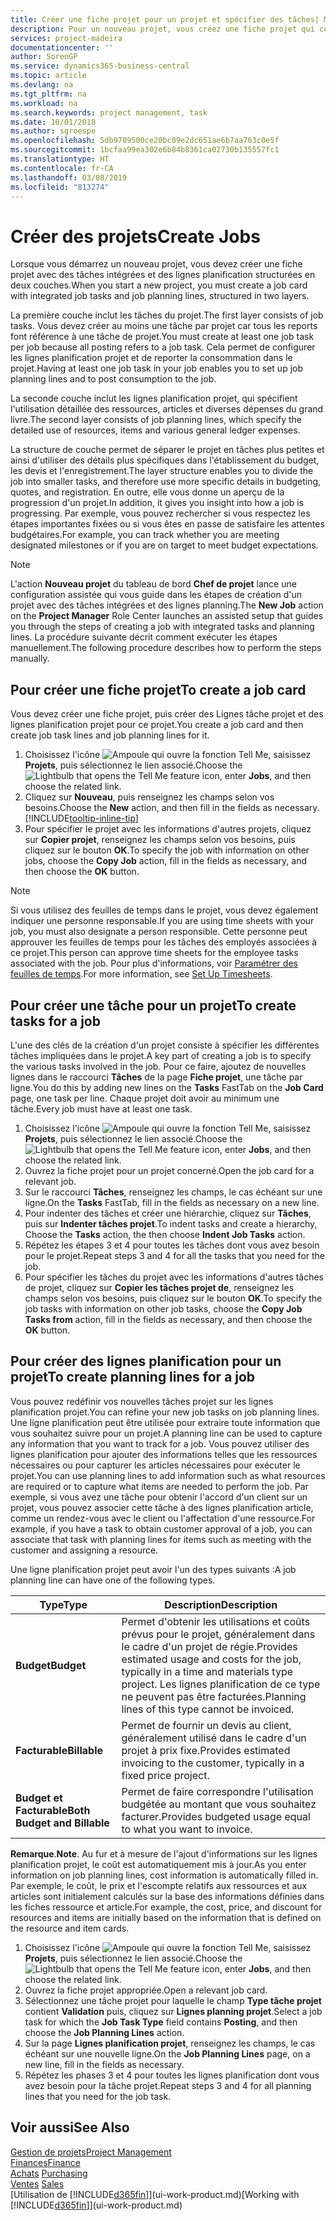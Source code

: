 ```yaml
---
title: Créer une fiche projet pour un projet et spécifier des tâches| Microsoft Docs
description: Pour un nouveau projet, vous créez une fiche projet qui contient les tâches projet et les lignes planification, pour vous aider à gérer la progression et les budgets.
services: project-madeira
documentationcenter: ''
author: SorenGP
ms.service: dynamics365-business-central
ms.topic: article
ms.devlang: na
ms.tgt_pltfrm: na
ms.workload: na
ms.search.keywords: project management, task
ms.date: 10/01/2018
ms.author: sgroespe
ms.openlocfilehash: 5db9709500ce20bc09e2dc651ae6b7aa763c0e5f
ms.sourcegitcommit: 1bcfaa99ea302e6b84b8361ca02730b135557fc1
ms.translationtype: HT
ms.contentlocale: fr-CA
ms.lasthandoff: 03/08/2019
ms.locfileid: "813274"
---
```

# <a name="create-jobs"></a><span data-ttu-id="2e084-103">Créer des projets</span><span class="sxs-lookup"><span data-stu-id="2e084-103">Create Jobs</span></span>
<span data-ttu-id="2e084-104">Lorsque vous démarrez un nouveau projet, vous devez créer une fiche projet avec des tâches intégrées et des lignes planification structurées en deux couches.</span><span class="sxs-lookup"><span data-stu-id="2e084-104">When you start a new project, you must create a job card with integrated job tasks and job planning lines, structured in two layers.</span></span>  

<span data-ttu-id="2e084-105">La première couche inclut les tâches du projet.</span><span class="sxs-lookup"><span data-stu-id="2e084-105">The first layer consists of job tasks.</span></span> <span data-ttu-id="2e084-106">Vous devez créer au moins une tâche par projet car tous les reports font référence à une tâche de projet.</span><span class="sxs-lookup"><span data-stu-id="2e084-106">You must create at least one job task per job because all posting refers to a job task.</span></span> <span data-ttu-id="2e084-107">Cela permet de configurer les lignes planification projet et de reporter la consommation dans le projet.</span><span class="sxs-lookup"><span data-stu-id="2e084-107">Having at least one job task in your job enables you to set up job planning lines and to post consumption to the job.</span></span>

<span data-ttu-id="2e084-108">La seconde couche inclut les lignes planification projet, qui spécifient l'utilisation détaillée des ressources, articles et diverses dépenses du grand livre.</span><span class="sxs-lookup"><span data-stu-id="2e084-108">The second layer consists of job planning lines, which specify the detailed use of resources, items and various general ledger expenses.</span></span>

<span data-ttu-id="2e084-109">La structure de couche permet de séparer le projet en tâches plus petites et ainsi d'utiliser des détails plus spécifiques dans l'établissement du budget, les devis et l'enregistrement.</span><span class="sxs-lookup"><span data-stu-id="2e084-109">The layer structure enables you to divide the job into smaller tasks, and therefore use more specific details in budgeting, quotes, and registration.</span></span> <span data-ttu-id="2e084-110">En outre, elle vous donne un aperçu de la progression d'un projet.</span><span class="sxs-lookup"><span data-stu-id="2e084-110">In addition, it gives you insight into how a job is progressing.</span></span> <span data-ttu-id="2e084-111">Par exemple, vous pouvez rechercher si vous respectez les étapes importantes fixées ou si vous êtes en passe de satisfaire les attentes budgétaires.</span><span class="sxs-lookup"><span data-stu-id="2e084-111">For example, you can track whether you are meeting designated milestones or if you are on target to meet budget expectations.</span></span>

> [!NOTE]  
>   <span data-ttu-id="2e084-112">L'action **Nouveau projet** du tableau de bord **Chef de projet** lance une configuration assistée qui vous guide dans les étapes de création d'un projet avec des tâches intégrées et des lignes planning.</span><span class="sxs-lookup"><span data-stu-id="2e084-112">The **New Job** action on the **Project Manager** Role Center launches an assisted setup that guides you through the steps of creating a job with integrated tasks and planning lines.</span></span> <span data-ttu-id="2e084-113">La procédure suivante décrit comment exécuter les étapes manuellement.</span><span class="sxs-lookup"><span data-stu-id="2e084-113">The following procedure describes how to perform the steps manually.</span></span>

## <a name="to-create-a-job-card"></a><span data-ttu-id="2e084-114">Pour créer une fiche projet</span><span class="sxs-lookup"><span data-stu-id="2e084-114">To create a job card</span></span>
<span data-ttu-id="2e084-115">Vous devez créer une fiche projet, puis créer des Lignes tâche projet et des lignes planification projet pour ce projet.</span><span class="sxs-lookup"><span data-stu-id="2e084-115">You create a job card and then create job task lines and job planning lines for it.</span></span>

1. <span data-ttu-id="2e084-116">Choisissez l'icône ![Ampoule qui ouvre la fonction Tell Me](media/ui-search/search_small.png "Dites-moi ce que vous voulez faire"), saisissez **Projets**, puis sélectionnez le lien associé.</span><span class="sxs-lookup"><span data-stu-id="2e084-116">Choose the ![Lightbulb that opens the Tell Me feature](media/ui-search/search_small.png "Tell me what you want to do") icon, enter **Jobs**, and then choose the related link.</span></span>  
2. <span data-ttu-id="2e084-117">Cliquez sur **Nouveau**, puis renseignez les champs selon vos besoins.</span><span class="sxs-lookup"><span data-stu-id="2e084-117">Choose the **New** action, and then fill in the fields as necessary.</span></span> [!INCLUDE[tooltip-inline-tip](includes/tooltip-inline-tip_md.md)]
3. <span data-ttu-id="2e084-118">Pour spécifier le projet avec les informations d'autres projets, cliquez sur **Copier projet**, renseignez les champs selon vos besoins, puis cliquez sur le bouton **OK**.</span><span class="sxs-lookup"><span data-stu-id="2e084-118">To specify the job with information on other jobs, choose the **Copy Job** action, fill in the fields as necessary, and then choose the **OK** button.</span></span>

> [!NOTE]  
>   <span data-ttu-id="2e084-119">Si vous utilisez des feuilles de temps dans le projet, vous devez également indiquer une personne responsable.</span><span class="sxs-lookup"><span data-stu-id="2e084-119">If you are using time sheets with your job, you must also designate a person responsible.</span></span> <span data-ttu-id="2e084-120">Cette personne peut approuver les feuilles de temps pour les tâches des employés associées à ce projet.</span><span class="sxs-lookup"><span data-stu-id="2e084-120">This person can approve time sheets for the employee tasks associated with the job.</span></span> <span data-ttu-id="2e084-121">Pour plus d'informations, voir [Paramétrer des feuilles de temps](projects-how-setup-time-sheets.md).</span><span class="sxs-lookup"><span data-stu-id="2e084-121">For more information, see [Set Up Timesheets](projects-how-setup-time-sheets.md).</span></span>

## <a name="to-create-tasks-for-a-job"></a><span data-ttu-id="2e084-122">Pour créer une tâche pour un projet</span><span class="sxs-lookup"><span data-stu-id="2e084-122">To create tasks for a job</span></span>
<span data-ttu-id="2e084-123">L'une des clés de la création d'un projet consiste à spécifier les différentes tâches impliquées dans le projet.</span><span class="sxs-lookup"><span data-stu-id="2e084-123">A key part of creating a job is to specify the various tasks involved in the job.</span></span> <span data-ttu-id="2e084-124">Pour ce faire, ajoutez de nouvelles lignes dans le raccourci **Tâches** de la page **Fiche projet**, une tâche par ligne.</span><span class="sxs-lookup"><span data-stu-id="2e084-124">You do this by adding new lines on the **Tasks** FastTab on the **Job Card** page, one task per line.</span></span> <span data-ttu-id="2e084-125">Chaque projet doit avoir au minimum une tâche.</span><span class="sxs-lookup"><span data-stu-id="2e084-125">Every job must have at least one task.</span></span>

1. <span data-ttu-id="2e084-126">Choisissez l'icône ![Ampoule qui ouvre la fonction Tell Me](media/ui-search/search_small.png "Dites-moi ce que vous voulez faire"), saisissez **Projets**, puis sélectionnez le lien associé.</span><span class="sxs-lookup"><span data-stu-id="2e084-126">Choose the ![Lightbulb that opens the Tell Me feature](media/ui-search/search_small.png "Tell me what you want to do") icon, enter **Jobs**, and then choose the related link.</span></span>
2. <span data-ttu-id="2e084-127">Ouvrez la fiche projet pour un projet concerné.</span><span class="sxs-lookup"><span data-stu-id="2e084-127">Open the job card for a relevant job.</span></span>
3. <span data-ttu-id="2e084-128">Sur le raccourci **Tâches**, renseignez les champs, le cas échéant sur une ligne.</span><span class="sxs-lookup"><span data-stu-id="2e084-128">On the **Tasks** FastTab, fill in the fields as necessary on a new line.</span></span>
4. <span data-ttu-id="2e084-129">Pour indenter des tâches et créer une hiérarchie, cliquez sur **Tâches**, puis sur **Indenter tâches projet**.</span><span class="sxs-lookup"><span data-stu-id="2e084-129">To indent tasks and create a hierarchy, Choose the **Tasks** action, the then choose **Indent Job Tasks** action.</span></span>
5. <span data-ttu-id="2e084-130">Répétez les étapes 3 et 4 pour toutes les tâches dont vous avez besoin pour le projet.</span><span class="sxs-lookup"><span data-stu-id="2e084-130">Repeat steps 3 and 4 for all the tasks that you need for the job.</span></span>
6. <span data-ttu-id="2e084-131">Pour spécifier les tâches du projet avec les informations d'autres tâches de projet, cliquez sur **Copier les tâches projet de**, renseignez les champs selon vos besoins, puis cliquez sur le bouton **OK**.</span><span class="sxs-lookup"><span data-stu-id="2e084-131">To specify the job tasks with information on other job tasks, choose the **Copy Job Tasks from** action, fill in the fields as necessary, and then choose the **OK** button.</span></span>

## <a name="to-create-planning-lines-for-a-job"></a><span data-ttu-id="2e084-132">Pour créer des lignes planification pour un projet</span><span class="sxs-lookup"><span data-stu-id="2e084-132">To create planning lines for a job</span></span>
<span data-ttu-id="2e084-133">Vous pouvez redéfinir vos nouvelles tâches projet sur les lignes planification projet.</span><span class="sxs-lookup"><span data-stu-id="2e084-133">You can refine your new job tasks on job planning lines.</span></span> <span data-ttu-id="2e084-134">Une ligne planification peut être utilisée pour extraire toute information que vous souhaitez suivre pour un projet.</span><span class="sxs-lookup"><span data-stu-id="2e084-134">A planning line can be used to capture any information that you want to track for a job.</span></span> <span data-ttu-id="2e084-135">Vous pouvez utiliser des lignes planification pour ajouter des informations telles que les ressources nécessaires ou pour capturer les articles nécessaires pour exécuter le projet.</span><span class="sxs-lookup"><span data-stu-id="2e084-135">You can use planning lines to add information such as what resources are required or to capture what items are needed to perform the job.</span></span> <span data-ttu-id="2e084-136">Par exemple, si vous avez une tâche pour obtenir l'accord d'un client sur un projet, vous pouvez associer cette tâche à des lignes planification article, comme un rendez-vous avec le client ou l'affectation d'une ressource.</span><span class="sxs-lookup"><span data-stu-id="2e084-136">For example, if you have a task to obtain customer approval of a job, you can associate that task with planning lines for items such as meeting with the customer and assigning a resource.</span></span>  

<span data-ttu-id="2e084-137">Une ligne planification projet peut avoir l'un des types suivants :</span><span class="sxs-lookup"><span data-stu-id="2e084-137">A job planning line can have one of the following types.</span></span>  

| <span data-ttu-id="2e084-138">Type</span><span class="sxs-lookup"><span data-stu-id="2e084-138">Type</span></span> | <span data-ttu-id="2e084-139">Description</span><span class="sxs-lookup"><span data-stu-id="2e084-139">Description</span></span> |
| --- | --- |
| <span data-ttu-id="2e084-140">**Budget**</span><span class="sxs-lookup"><span data-stu-id="2e084-140">**Budget**</span></span> |<span data-ttu-id="2e084-141">Permet d'obtenir les utilisations et coûts prévus pour le projet, généralement dans le cadre d'un projet de régie.</span><span class="sxs-lookup"><span data-stu-id="2e084-141">Provides estimated usage and costs for the job, typically in a time and materials type project.</span></span> <span data-ttu-id="2e084-142">Les lignes planification de ce type ne peuvent pas être facturées.</span><span class="sxs-lookup"><span data-stu-id="2e084-142">Planning lines of this type cannot be invoiced.</span></span> |
| <span data-ttu-id="2e084-143">**Facturable**</span><span class="sxs-lookup"><span data-stu-id="2e084-143">**Billable**</span></span> |<span data-ttu-id="2e084-144">Permet de fournir un devis au client, généralement utilisé dans le cadre d'un projet à prix fixe.</span><span class="sxs-lookup"><span data-stu-id="2e084-144">Provides estimated invoicing to the customer, typically in a fixed price project.</span></span> |
| <span data-ttu-id="2e084-145">**Budget et Facturable**</span><span class="sxs-lookup"><span data-stu-id="2e084-145">**Both Budget and Billable**</span></span> |<span data-ttu-id="2e084-146">Permet de faire correspondre l'utilisation budgétée au montant que vous souhaitez facturer.</span><span class="sxs-lookup"><span data-stu-id="2e084-146">Provides budgeted usage equal to what you want to invoice.</span></span> |

<span data-ttu-id="2e084-147">**Remarque**.</span><span class="sxs-lookup"><span data-stu-id="2e084-147">**Note**.</span></span> <span data-ttu-id="2e084-148">Au fur et à mesure de l'ajout d'informations sur les lignes planification projet, le coût est automatiquement mis à jour.</span><span class="sxs-lookup"><span data-stu-id="2e084-148">As you enter information on job planning lines, cost information is automatically filled in.</span></span> <span data-ttu-id="2e084-149">Par exemple, le coût, le prix et l'escompte relatifs aux ressources et aux articles sont initialement calculés sur la base des informations définies dans les fiches ressource et article.</span><span class="sxs-lookup"><span data-stu-id="2e084-149">For example, the cost, price, and discount for resources and items are initially based on the information that is defined on the resource and item cards.</span></span>

1. <span data-ttu-id="2e084-150">Choisissez l'icône ![Ampoule qui ouvre la fonction Tell Me](media/ui-search/search_small.png "Dites-moi ce que vous voulez faire"), saisissez **Projets**, puis sélectionnez le lien associé.</span><span class="sxs-lookup"><span data-stu-id="2e084-150">Choose the ![Lightbulb that opens the Tell Me feature](media/ui-search/search_small.png "Tell me what you want to do") icon, enter **Jobs**, and then choose the related link.</span></span>
2. <span data-ttu-id="2e084-151">Ouvrez la fiche projet appropriée.</span><span class="sxs-lookup"><span data-stu-id="2e084-151">Open a relevant job card.</span></span>
3. <span data-ttu-id="2e084-152">Sélectionnez une tâche projet pour laquelle le champ **Type tâche projet** contient **Validation** puis, cliquez sur **Lignes planning projet**.</span><span class="sxs-lookup"><span data-stu-id="2e084-152">Select a job task for which the **Job Task Type** field contains **Posting**, and then choose the **Job Planning Lines** action.</span></span>  
4. <span data-ttu-id="2e084-153">Sur la page **Lignes planification projet**, renseignez les champs, le cas échéant sur une nouvelle ligne.</span><span class="sxs-lookup"><span data-stu-id="2e084-153">On the **Job Planning Lines** page, on a new line, fill in the fields as necessary.</span></span>
5. <span data-ttu-id="2e084-154">Répétez les phases 3 et 4 pour toutes les lignes planification dont vous avez besoin pour la tâche projet.</span><span class="sxs-lookup"><span data-stu-id="2e084-154">Repeat steps 3 and 4 for all planning lines that you need for the job task.</span></span>

## <a name="see-also"></a><span data-ttu-id="2e084-155">Voir aussi</span><span class="sxs-lookup"><span data-stu-id="2e084-155">See Also</span></span>
[<span data-ttu-id="2e084-156">Gestion de projets</span><span class="sxs-lookup"><span data-stu-id="2e084-156">Project Management</span></span>](projects-manage-projects.md)  
[<span data-ttu-id="2e084-157">Finances</span><span class="sxs-lookup"><span data-stu-id="2e084-157">Finance</span></span>](finance.md)  
<span data-ttu-id="2e084-158">[Achats](purchasing-manage-purchasing.md)       </span><span class="sxs-lookup"><span data-stu-id="2e084-158">[Purchasing](purchasing-manage-purchasing.md)       </span></span>  
<span data-ttu-id="2e084-159">[Ventes](sales-manage-sales.md)    </span><span class="sxs-lookup"><span data-stu-id="2e084-159">[Sales](sales-manage-sales.md)    </span></span>  
<span data-ttu-id="2e084-160">[Utilisation de [!INCLUDE[d365fin](includes/d365fin_md.md)]](ui-work-product.md)</span><span class="sxs-lookup"><span data-stu-id="2e084-160">[Working with [!INCLUDE[d365fin](includes/d365fin_md.md)]](ui-work-product.md)</span></span>  
